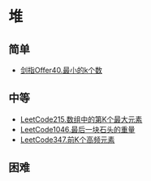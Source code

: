 # 堆
## 简单
- [剑指Offer40.最小的k个数](docs/剑指Offer40.最小的k个数.md)
## 中等
- [LeetCode215.数组中的第K个最大元素](docs/LeetCode215.数组中的第K个最大元素.md)
- [LeetCode1046.最后一块石头的重量](docs/LeetCode1046.最后一块石头的重量.md)
- [LeetCode347.前K个高频元素](docs/LeetCode347.前K个高频元素.md)
## 困难